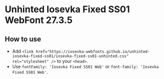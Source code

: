 # Unhinted Iosevka Fixed SS01 WebFont 27.3.5

## How to use

- Add `<link href="https://iosevka-webfonts.github.io/unhinted-iosevka-fixed-ss01/iosevka-fixed-ss01-unhinted.css" rel="stylesheet" />` to your `<head>`.
- Use `fontFamily: 'Iosevka Fixed SS01 Web'` or `font-family: 'Iosevka Fixed SS01 Web'`.

